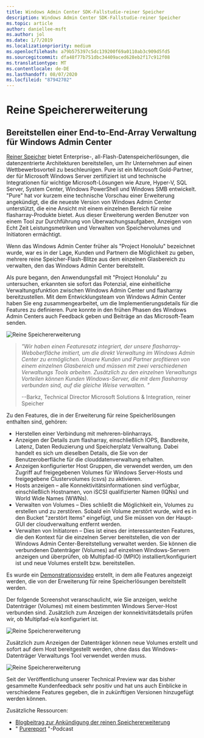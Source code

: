 ```yaml
---
title: Windows Admin Center SDK-Fallstudie-reiner Speicher
description: Windows Admin Center SDK-Fallstudie-reiner Speicher
ms.topic: article
author: daniellee-msft
ms.author: jol
ms.date: 1/7/2019
ms.localizationpriority: medium
ms.openlocfilehash: a79b575397c5dc139200f69a0110ab3c909d5fd5
ms.sourcegitcommit: dfa48f77b751dbc34409aced628eb2f17c912f08
ms.translationtype: MT
ms.contentlocale: de-DE
ms.lasthandoff: 08/07/2020
ms.locfileid: "87942702"
---
```

# <a name="pure-storage-extension"></a>Reine Speichererweiterung

## <a name="providing-end-to-end-array-management-for-windows-admin-center"></a>Bereitstellen einer End-to-End-Array Verwaltung für Windows Admin Center

[Reiner Speicher](https://www.purestorage.com/) bietet Enterprise-, all-Flash-Datenspeicherlösungen, die datenzentrierte Architekturen bereitstellen, um Ihr Unternehmen auf einen Wettbewerbsvorteil zu beschleunigen.  Pure ist ein Microsoft Gold-Partner, der für Microsoft Windows Server zertifiziert ist und technische Integrationen für wichtige Microsoft-Lösungen wie Azure, Hyper-V, SQL Server, System Center, Windows PowerShell und Windows SMB entwickelt. "Pure" hat vor kurzem eine technische Vorschau einer Erweiterung angekündigt, die die neueste Version von Windows Admin Center unterstützt, die eine Ansicht mit einem einzelnen Bereich für reine flasharray-Produkte bietet.  Aus dieser Erweiterung werden Benutzer von einem Tool zur Durchführung von Überwachungsaufgaben, Anzeigen von Echt Zeit Leistungsmetriken und Verwalten von Speichervolumes und Initiatoren ermächtigt.

Wenn das Windows Admin Center früher als "Project Honolulu" bezeichnet wurde, war es in der Lage, Kunden und Partnern die Möglichkeit zu geben, mehrere reine Speicher-Flash-Blitze aus dem einzelnen Glasbereich zu verwalten, den das Windows Admin Center bereitstellt.

Als pure begann, den Anwendungsfall mit "Project Honolulu" zu untersuchen, erkannten sie sofort das Potenzial, eine einheitliche Verwaltungsfunktion zwischen Windows Admin Center und flasharray bereitzustellen. Mit dem Entwicklungsteam von Windows Admin Center haben Sie eng zusammengearbeitet, um die Implementierungsdetails für die Features zu definieren. Pure konnte in den frühen Phasen des Windows Admin Centers auch Feedback geben und Beiträge an das Microsoft-Team senden.

![Reine Speichererweiterung](../../media/extend-case-study-purestorage/purestorage-1.png)

> <cite>"Wir haben einen Featuresatz integriert, der unsere flasharray-Weboberfläche imitiert, um die direkt Verwaltung im Windows Admin Center zu ermöglichen. Unsere Kunden und Partner profitieren von einem einzelnen Glasbereich und müssen mit zwei verschiedenen Verwaltungs Tools arbeiten. Zusätzlich zu den einzelnen Verwaltungs Vorteilen können Kunden Windows-Server, die mit dem flasharray verbunden sind, auf die gleiche Weise verwalten. "</cite>
>
> --Barkz, Technical Director Microsoft Solutions & Integration, reiner Speicher

Zu den Features, die in der Erweiterung für reine Speicherlösungen enthalten sind, gehören:
- Herstellen einer Verbindung mit mehreren-blinharrays.
- Anzeigen der Details zum flasharray, einschließlich IOPS, Bandbreite, Latenz, Daten Reduzierung und Speicherplatz Verwaltung. Dabei handelt es sich um dieselben Details, die Sie von der Benutzeroberfläche für die clouddatenverwaltung erhalten.
- Anzeigen konfigurierter Host Gruppen, die verwendet werden, um den Zugriff auf freigegebenen Volumes für Windows Server-Hosts und freigegebene Clustervolumes (csvs) zu aktivieren.
- Hosts anzeigen – alle Konnektivitätsinformationen sind verfügbar, einschließlich Hostnamen, von iSCSI qualifizierter Namen (IQNs) und World Wide Names (WWNs).
- Verwalten von Volumes – Dies schließt die Möglichkeit ein, Volumes zu erstellen und zu zerstören. Sobald ein Volume zerstört wurde, wird es in den Bucket "zerstört Items" eingefügt, und Sie müssen von der Haupt-GUI der cloudverwaltung entfernt werden.
- Verwalten von Initiatoren – Dies ist eines der interessantesten Features, die den Kontext für die einzelnen Server bereitstellen, die von der Windows Admin Center-Bereitstellung verwaltet werden. Sie können die verbundenen Datenträger (Volumes) auf einzelnen Windows-Servern anzeigen und überprüfen, ob Multipfad-IO (MPIO) installiert/konfiguriert ist und neue Volumes erstellt bzw. bereitstellen.

Es wurde ein [Demonstrationsvideo](https://youtu.be/IFAeCAd6V2g) erstellt, in dem alle Features angezeigt werden, die von der Erweiterung für reine Speicherlösungen bereitstellt werden.

Der folgende Screenshot veranschaulicht, wie Sie anzeigen, welche Datenträger (Volumes) mit einem bestimmten Windows Server-Host verbunden sind. Zusätzlich zum Anzeigen der konnektivitätsdetails prüfen wir, ob Multipfad-e/a konfiguriert ist.

![Reine Speichererweiterung](../../media/extend-case-study-purestorage/purestorage-2.png)

Zusätzlich zum Anzeigen der Datenträger können neue Volumes erstellt und sofort auf dem Host bereitgestellt werden, ohne dass das Windows-Datenträger Verwaltungs Tool verwendet werden muss.

![Reine Speichererweiterung](../../media/extend-case-study-purestorage/purestorage-3.png)

Seit der Veröffentlichung unserer Technical Preview war das bisher gesammelte Kundenfeedback sehr positiv und hat uns auch Einblicke in verschiedene Features gegeben, die in zukünftigen Versionen hinzugefügt werden können.

Zusätzliche Ressourcen:
- [Blogbeitrag zur Ankündigung der reinen Speichererweiterung](https://blog.purestorage.com/tech-preview-of-the-pure-storage-extension-for-windows-admin-center/)
- " [Purereport](https://itunes.apple.com/podcast/windows-admin-center-extension-from-pure-storage/id1392639991?i=1000424316130&mt=2) "-Podcast
